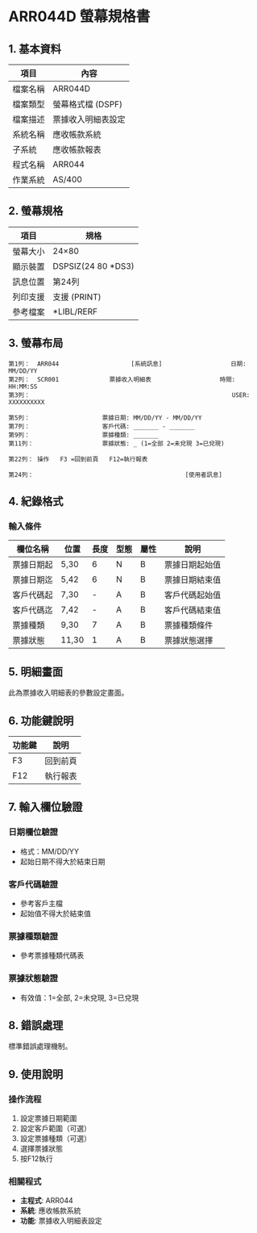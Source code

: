 # ARR044D 螢幕規格書

## 1. 基本資料

| 項目 | 內容 |
|------|------|
| 檔案名稱 | ARR044D |
| 檔案類型 | 螢幕格式檔 (DSPF) |
| 檔案描述 | 票據收入明細表設定 |
| 系統名稱 | 應收帳款系統 |
| 子系統 | 應收帳款報表 |
| 程式名稱 | ARR044 |
| 作業系統 | AS/400 |

## 2. 螢幕規格

| 項目 | 規格 |
|------|------|
| 螢幕大小 | 24×80 |
| 顯示裝置 | DSPSIZ(24 80 *DS3) |
| 訊息位置 | 第24列 |
| 列印支援 | 支援 (PRINT) |
| 參考檔案 | *LIBL/RERF |

## 3. 螢幕布局

```
第1列：  ARR044                    [系統訊息]                   日期: MM/DD/YY
第2列：  SCR001              票據收入明細表                   時間: HH:MM:SS
第3列：                                                        USER: XXXXXXXXXX

第5列：                    票據日期: MM/DD/YY - MM/DD/YY
第7列：                    客戶代碼: _______ - _______
第9列：                    票據種類: _______
第11列：                   票據狀態: _ (1=全部 2=未兌現 3=已兌現)

第22列： 操作   F3 =回到前頁   F12=執行報表

第24列：                                          [使用者訊息]
```

## 4. 紀錄格式

### 輸入條件

| 欄位名稱 | 位置 | 長度 | 型態 | 屬性 | 說明 |
|----------|------|------|------|------|------|
| 票據日期起 | 5,30 | 6 | N | B | 票據日期起始值 |
| 票據日期迄 | 5,42 | 6 | N | B | 票據日期結束值 |
| 客戶代碼起 | 7,30 | - | A | B | 客戶代碼起始值 |
| 客戶代碼迄 | 7,42 | - | A | B | 客戶代碼結束值 |
| 票據種類 | 9,30 | 7 | A | B | 票據種類條件 |
| 票據狀態 | 11,30 | 1 | A | B | 票據狀態選擇 |

## 5. 明細畫面

此為票據收入明細表的參數設定畫面。

## 6. 功能鍵說明

| 功能鍵 | 說明 |
|--------|------|
| F3 | 回到前頁 |
| F12 | 執行報表 |

## 7. 輸入欄位驗證

### 日期欄位驗證
- 格式：MM/DD/YY
- 起始日期不得大於結束日期

### 客戶代碼驗證
- 參考客戶主檔
- 起始值不得大於結束值

### 票據種類驗證
- 參考票據種類代碼表

### 票據狀態驗證
- 有效值：1=全部, 2=未兌現, 3=已兌現

## 8. 錯誤處理

標準錯誤處理機制。

## 9. 使用說明

### 操作流程
1. 設定票據日期範圍
2. 設定客戶範圍（可選）
3. 設定票據種類（可選）
4. 選擇票據狀態
5. 按F12執行

### 相關程式
- **主程式**: ARR044
- **系統**: 應收帳款系統
- **功能**: 票據收入明細表設定 